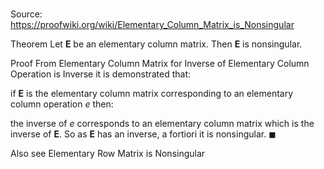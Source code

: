 # 

Source: https://proofwiki.org/wiki/Elementary_Column_Matrix_is_Nonsingular

Theorem
Let $\mathbf E$ be an elementary column matrix.
Then $\mathbf E$ is nonsingular.


Proof
From Elementary Column Matrix for Inverse of Elementary Column Operation is Inverse it is demonstrated that:

if $\mathbf E$ is the elementary column matrix corresponding to an elementary column operation $e$
then:

the inverse of $e$ corresponds to an elementary column matrix which is the inverse of $\mathbf E$.
So as $\mathbf E$ has an inverse, a fortiori it is nonsingular.
$\blacksquare$


Also see
Elementary Row Matrix is Nonsingular




